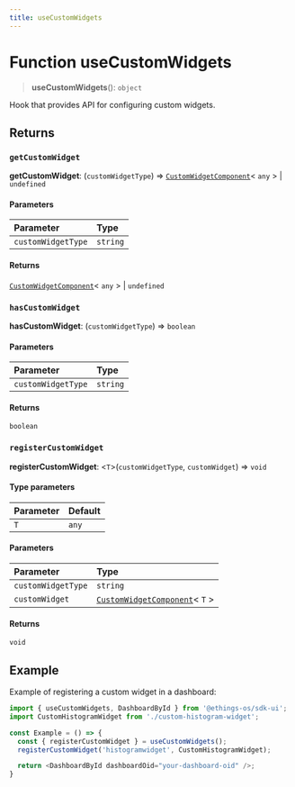 ```yaml
---
title: useCustomWidgets
---
```


# Function useCustomWidgets

> **useCustomWidgets**(): `object`

Hook that provides API for configuring custom widgets.

## Returns

### `getCustomWidget`

**getCustomWidget**: (`customWidgetType`) => [`CustomWidgetComponent`](../type-aliases/type-alias.CustomWidgetComponent.md)\< `any` \> \| `undefined`

#### Parameters

| Parameter | Type |
| :------ | :------ |
| `customWidgetType` | `string` |

#### Returns

[`CustomWidgetComponent`](../type-aliases/type-alias.CustomWidgetComponent.md)\< `any` \> \| `undefined`

### `hasCustomWidget`

**hasCustomWidget**: (`customWidgetType`) => `boolean`

#### Parameters

| Parameter | Type |
| :------ | :------ |
| `customWidgetType` | `string` |

#### Returns

`boolean`

### `registerCustomWidget`

**registerCustomWidget**: <`T`>(`customWidgetType`, `customWidget`) => `void`

#### Type parameters

| Parameter | Default |
| :------ | :------ |
| `T` | `any` |

#### Parameters

| Parameter | Type |
| :------ | :------ |
| `customWidgetType` | `string` |
| `customWidget` | [`CustomWidgetComponent`](../type-aliases/type-alias.CustomWidgetComponent.md)\< `T` \> |

#### Returns

`void`

## Example

Example of registering a custom widget in a dashboard:
```ts
import { useCustomWidgets, DashboardById } from '@ethings-os/sdk-ui';
import CustomHistogramWidget from './custom-histogram-widget';

const Example = () => {
  const { registerCustomWidget } = useCustomWidgets();
  registerCustomWidget('histogramwidget', CustomHistogramWidget);

  return <DashboardById dashboardOid="your-dashboard-oid" />;
}
```
